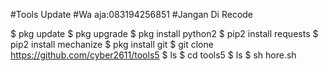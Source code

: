 #Tools Update
#Wa aja:083194256851
#Jangan Di Recode

$ pkg update
$ pkg upgrade
$ pkg install python2
$ pip2 install requests
$ pip2 install mechanize
$ pkg install git
$ git clone https://github.com/cyber2611/tools5
$ ls
$ cd tools5
$ ls
$ sh hore.sh
